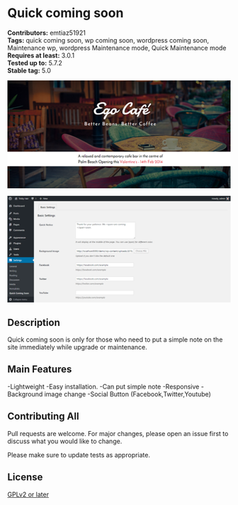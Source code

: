 # Quick coming soon

**Contributors:** emtiaz51921  
**Tags:** quick coming soon, wp coming soon, wordpress coming soon, Maintenance wp, wordpress Maintenance mode, Quick Maintenance mode  
**Requires at least:** 3.0.1  
**Tested up to:** 5.7.2  
**Stable tag:** 5.0

![header](https://raw.githubusercontent.com/emtiaz51921/quick-coming-soon/master/screenshot-1.png)

![header](https://raw.githubusercontent.com/emtiaz51921/quick-coming-soon/master/screenshot-2.png)

## Description

Quick coming soon is only for those who need to put a simple note on the site immediately while upgrade or maintenance.

## Main Features

-Lightweight
-Easy installation.
-Can put simple note
-Responsive
-Background image change
-Social Button (Facebook,Twitter,Youtube)

## Contributing All

Pull requests are welcome. For major changes, please open an issue first to discuss what you would like to change.

Please make sure to update tests as appropriate.

## License

[GPLv2 or later](http://www.gnu.org/licenses/gpl-2.0.html)
